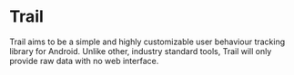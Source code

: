 # Trail

Trail aims to be a simple and highly customizable user behaviour tracking library for Android. Unlike other, industry standard tools, Trail will only provide raw data with no web interface. 
